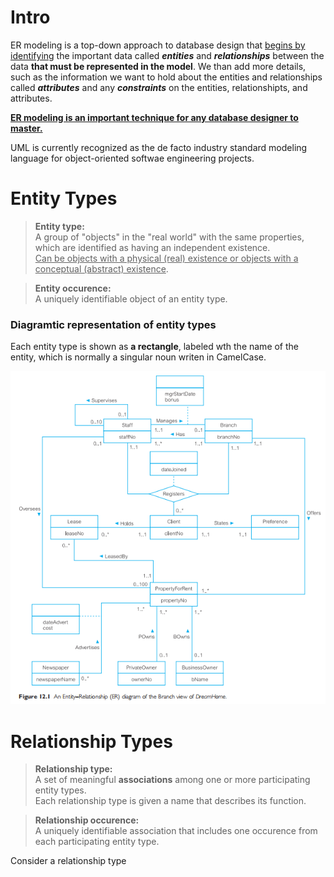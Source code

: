 # Intro
ER modeling is a top-down approach to database design that <u>begins by identifying</u> the important data called ***entities*** and ***relationships*** between the data **that must be represented in the model**</u>. We than add more details, such as the information we want to hold about the entities and relationships called ***attributes*** and any ***constraints*** on the entities, relationshipts, and attributes.

**<u>ER modeling is an important technique for any database designer to master.</u>**

UML is currently recognized as the de facto industry standard modeling language for object-oriented softwae engineering projects.

# Entity Types
> **Entity type:**\
A group of "objects" in the "real world" with the same properties, which are identified as having an independent existence.\
<u>Can be objects with a physical (real) existence or objects with a conceptual (abstract) existence</u>.

> **Entity occurence:**\
A uniquely identifiable object of an entity type.

### Diagramtic representation of entity types
Each entity type is shown as **a rectangle**, labeled wth the name of the entity, which is normally a singular noun writen in CamelCase.

![ER diagram](./imgs/ER-diagram.png)

# Relationship Types
> **Relationship type:**\
A set of meaningful **associations** among one or more participating entity types.\
Each relationship type is given a name that describes its function.

> **Relationship occurence:**\
A uniquely identifiable association that includes one occurence from each participating entity type.

Consider a relationship type 